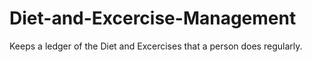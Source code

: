 # Diet-and-Excercise-Management
Keeps a ledger of the Diet and Excercises that a person does regularly.
